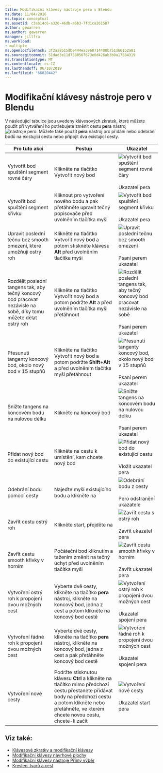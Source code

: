 ```yaml
---
title: Modifikační klávesy nástroje pero v Blendu
ms.date: 11/04/2016
ms.topic: conceptual
ms.assetid: c3ab14c6-a320-46db-a6b3-7fd1ca261587
author: gewarren
ms.author: gewarren
manager: jillfra
ms.workload:
- multiple
ms.openlocfilehash: 3f2aa8515dbe444ea3968714400b751d661b2a81
ms.sourcegitcommit: 51dad3e11d7580567673e0d426ab3b0a17584319
ms.translationtype: MT
ms.contentlocale: cs-CZ
ms.lasthandoff: 06/10/2019
ms.locfileid: "66820442"
---
```

# <a name="pen-tool-modifier-keys-in-blend"></a>Modifikační klávesy nástroje pero v Blendu
V následující tabulce jsou uvedeny klávesových zkratek, které můžete použít při vytváření ho potřebujete změnit cestu **pera** nástroj ![nástroje pero](../designers/media/d514358f-185a-412f-a55d-36633b25dc8a.png). Můžete také použít **pera** nástroj pro přidání nebo odebrání bodů na existující cestu nebo připojit dva existující cesty.

|Pro tuto akci|Postup|Ukazatel|
| - |-------------|-------------|
|Vytvořit bod spuštění segment rovné čáry|Klikněte na tlačítko Vytvořit nový bod|![Vytvořit bod spuštění segment rovné čáry](../designers/media/0bfb1b71-80ac-4ad4-aed8-40e09f8b7ab8.png)<br /><br /> Ukazatel pera|
|Vytvořit bod spuštění segment křivku|Kliknout pro vytvoření nového bodu a pak přetáhněte upravit tečný popisovače před uvolněním tlačítka myši|![Vytvořit bod spuštění segment křivku](../designers/media/0bfb1b71-80ac-4ad4-aed8-40e09f8b7ab8.png)<br /><br /> Ukazatel pera|
|Upravit poslední tečnu bez smooth omezení, které umožňují ostrý roh|Klikněte na tlačítko Vytvořit nový bod a potom stiskněte klávesu **Alt** před uvolněním tlačítka myši|![Upravit poslední tečnu bez smooth omezení](../designers/media/317e5475-b70c-489f-9477-110a98639ade.png)<br /><br /> Psaní perem ukazatel|
|Rozdělit poslední tangens tak, aby tečný koncový bod pracovat nezávisle na sobě, díky tomu můžete dělat ostrý roh|Klikněte na tlačítko Vytvořit nový bod a potom podržte **Alt** a před uvolněním tlačítka myši přetáhnout|![Rozdělit poslední tangens tak, aby tečný koncový bod pracovat nezávisle na sobě](../designers/media/317e5475-b70c-489f-9477-110a98639ade.png)<br /><br /> Psaní perem ukazatel|
|Přesunutí tangenty koncový bod, okolo nový bod v 15 stupňů|Klikněte na tlačítko Vytvořit nový bod a potom podržte **Shift**+**Alt** a před uvolněním tlačítka myši přetáhnout|![Přesunutí tangenty koncový bod, okolo nový bod v 15 stupňů](../designers/media/317e5475-b70c-489f-9477-110a98639ade.png)<br /><br /> Psaní perem ukazatel|
|Snižte tangens na koncovém bodu na nulovou délku|Klikněte na koncový bod|![Snižte tangens na koncovém bodu na nulovou délku](../designers/media/317e5475-b70c-489f-9477-110a98639ade.png)<br /><br /> Psaní perem ukazatel|
|Přidat nový bod do existující cestu|Klikněte na cestu k umístění, kam chcete nový bod|![Přidat nový bod do existující cestu](../designers/media/b004ad5a-33a4-46ae-81c0-20be0d819332.png)<br /><br /> Vložit ukazatel pera|
|Odebrání bodu pomocí cesty|Najeďte myší existujícího bodu a klikněte na|![Odebrání bodu z cesty](../designers/media/08a64b78-f3df-4730-8169-c56b5631b071.png)<br /><br /> Pero odstranění ukazatele|
|Zavřít cestu ostrý roh|Klikněte start, přejděte na|![Zavřít cestu s ostrý roh](../designers/media/a12fd3b4-a553-4762-b01c-c35efa594362.png)<br /><br /> Zavřít ukazatel pera|
|Zavřít cestu smooth křivky v horním|Počáteční bod kliknutím a tažením změnit na tečný úchyt před uvolněním tlačítka myši|![Zavřít cestu smooth křivky v horním](../designers/media/a12fd3b4-a553-4762-b01c-c35efa594362.png)<br /><br /> Zavřít ukazatel pera|
|Vytvoření ostrý roh k propojení dvou možných cest|Vyberte dvě cesty, klikněte na tlačítko **pera** nástroj, klikněte na koncový bod, jedna z cest a potom klikněte na koncový bod cestě|![Vytvoření ostrý roh k propojení dvou možných cest](../designers/media/bd12dfa4-112e-4f37-9765-3479e6b69894.png)<br /><br /> Ukazatel spojení pera|
|Vytvoření řádné roh k propojení dvou možných cest|Vyberte dvě cesty, klikněte na tlačítko **pera** nástroj, klikněte na koncový bod, jedna z cest a pak přetáhněte koncový bod cestě|![Vytvoření řádné roh k propojení dvou možných cest](../designers/media/bd12dfa4-112e-4f37-9765-3479e6b69894.png)<br /><br /> Ukazatel spojení pera|
|Vytvoření nové cesty|Podržte stisknutou klávesu **Ctrl** a klikněte na tlačítko mimo předchozí cestu přestanete přidávat body na předchozí cestu a potom klikněte nebo přetáhněte, ve kterém chcete novou cestu, chcete-li začít|![Vytvoření nové cesty](../designers/media/69758176-5f53-465b-808c-f13fd1a0b3f2.png)<br /><br /> Ukazatel start pera|

## <a name="see-also"></a>Viz také:

- [Klávesové zkratky a modifikační klávesy](../designers/keyboard-shortcuts-and-modifier-keys-in-blend.md)
- [Modifikační klávesy návrhové plochy](../designers/artboard-modifier-keys-in-blend.md)
- [Modifikační klávesy nástroje Přímý výběr](../designers/direct-selection-tool-modifier-keys-in-blend.md)
- [Kreslení tvarů a cest](../designers/draw-shapes-and-paths.md)